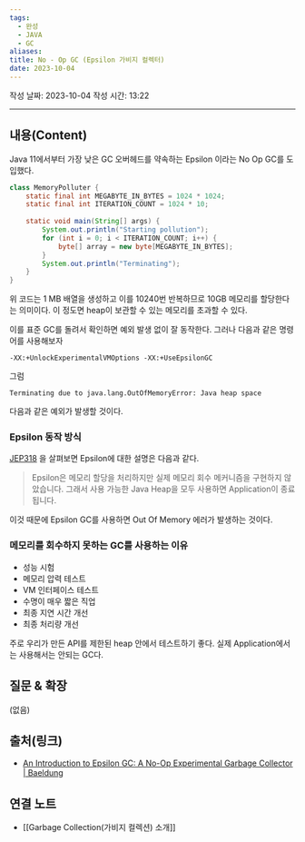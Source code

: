 ```yaml
---
tags:
  - 완성
  - JAVA
  - GC
aliases: 
title: No - Op GC (Epsilon 가비지 컬렉터)
date: 2023-10-04
---
```

작성 날짜: 2023-10-04
작성 시간: 13:22


----
## 내용(Content)

Java 11에서부터 가장 낮은 GC 오버헤드를 약속하는 Epsilon 이라는 No Op GC를 도입했다. 

```java
class MemoryPolluter { 
	static final int MEGABYTE_IN_BYTES = 1024 * 1024;
	static final int ITERATION_COUNT = 1024 * 10;
	
	static void main(String[] args) { 
		System.out.println("Starting pollution"); 
		for (int i = 0; i < ITERATION_COUNT; i++) { 
			byte[] array = new byte[MEGABYTE_IN_BYTES]; 
		} 
		System.out.println("Terminating");
	}
}
```

위 코드는 1 MB 배열을 생성하고 이를 10240번 반복하므로 10GB 메모리를 할당한다는 의미이다. 이 정도면 heap이 보관할 수 있는 메모리를 초과할 수 있다.

이를 표준 GC를 돌려서 확인하면 예외 발생 없이 잘 동작한다. 그러나 다음과 같은 명령어를 사용해보자

```
-XX:+UnlockExperimentalVMOptions -XX:+UseEpsilonGC
```

그럼 
```
Terminating due to java.lang.OutOfMemoryError: Java heap space
```

다음과 같은 예외가 발생할 것이다.

### Epsilon 동작 방식

[JEP318](https://openjdk.org/jeps/318) 을 살펴보면 Epsilon에 대한 설명은 다음과 같다.

> Epsilon은 메모리 할당을 처리하지만 실제 메모리 회수 메커니즘을 구현하지 않았습니다. 그래서 사용 가능한 Java Heap을 모두 사용하면 Application이 종료됩니다.


이것 때문에 Epsilon GC를 사용하면 Out Of Memory 에러가 발생하는 것이다.

### 메모리를 회수하지 못하는 GC를 사용하는 이유

- 성능 시험
- 메모리 압력 테스트
- VM 인터페이스 테스트
- 수명이 매우 짧은 직업
- 최종 지연 시간 개선
- 최종 처리량 개선

주로 우리가 만든 API를 제한된 heap 안에서 테스트하기 좋다. 실제 Application에서는 사용해서는 안되는 GC다.

## 질문 & 확장

(없음)

## 출처(링크)
- [An Introduction to Epsilon GC: A No-Op Experimental Garbage Collector | Baeldung](https://www.baeldung.com/jvm-epsilon-gc-garbage-collector)

## 연결 노트
- [[Garbage Collection(가비지 컬렉션) 소개]]









